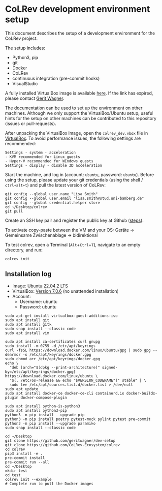 # CoLRev development environment setup

This document describes the setup of a development environment for the CoLRev project.

The setup includes:
- Python3, pip
- git
- Docker
- CoLRev
- continuous integration (pre-commit hooks)
- VisualStudio

A fully installed VirtualBox image is available [here](https://gigamove.rwth-aachen.de/de/download/9453143c22408f2757dfd9946ec2fe0a). If the link has expired, please contact [Gerit Wagner](mailto:gerit.wagner@uni-bamberg.de).

The documentation can be used to set up the environment on other machines.
Although we only support the VirtualBox/Ubuntu setup, useful hints for the setup on other machines can be contributed to this repository (issues or pull-requests).

After unpacking the VirtualBox Image, open the ``colrev_dev.vbox`` file in [VirtualBox](https://www.virtualbox.org/).
To avoid performance issues, the following settings are recommended:

```
Settings - system - acceleration
- KVM recommended for Linux guests
- Hyper-V recommended for WIndows guests
Settings - display - disable 3D acceleration
```

Start the machine, and log in (account: ``ubuntu``, password: ``ubuntu``).
Before using the setup, please update your git credentials (using the shell / ``ctrl+alt+t``) and pull the latest version of CoLRev:

```
git config --global user.name "Lisa Smith"
git config --global user.email "lisa.smith@stud.uni-bamberg.de"
git config --global credential.helper store
cd ~/Desktop/colrev
git pull
```

Create an SSH key pair and register the public key at Github ([steps](https://docs.github.com/en/authentication/connecting-to-github-with-ssh/generating-a-new-ssh-key-and-adding-it-to-the-ssh-agent)).

To activate copy-paste between the VM and your OS: Geräte &rarr; Gemeinsame Zwischenablage &rarr; bidirektional

To test colrev, open a Terminal (``Alt``+``Ctrl``+``T``), navigate to an empty directory, and run:

```
colrev init
```

## Installation log
- Image: [Ubuntu 22.04.2 LTS](https://ubuntu.com/download/desktop/thank-you?version=22.04.2&architecture=amd64)
- VirtualBox: [Version 7.0.6](https://www.virtualbox.org/) (no unattended installation)
- Account:
  - Username: ubuntu
  - Password: ubuntu

```
sudo apt-get install virtualbox-guest-additions-iso
sudo apt install git
sudo apt install gitk
sudo snap install --classic code
sudo apt install vim

sudo apt install ca-certificates curl gnupg
sudo install -m 0755 -d /etc/apt/keyrings
curl -fsSL https://download.docker.com/linux/ubuntu/gpg | sudo gpg --dearmor -o /etc/apt/keyrings/docker.gpg
sudo chmod a+r /etc/apt/keyrings/docker.gpg
echo \
  "deb [arch="$(dpkg --print-architecture)" signed-by=/etc/apt/keyrings/docker.gpg] https://download.docker.com/linux/ubuntu \
  "$(. /etc/os-release && echo "$VERSION_CODENAME")" stable" | \
  sudo tee /etc/apt/sources.list.d/docker.list > /dev/null
sudo apt update
sudo apt install docker-ce docker-ce-cli containerd.io docker-buildx-plugin docker-compose-plugin

sudo apt install python-is-python3
sudo apt install python3-pip
python3 -m pip install --upgrade pip
python3 -m pip install poetry pytest-mock pylint pytest pre-commit
python3 -m pip install --upgrade paramiko
sudo snap install --classic code

cd ~/Desktop
git clone https://github.com/geritwagner/dev-setup
git clone https://github.com/CoLRev-Ecosystem/colrev
cd colrev
pip3 install -e .
pre-commit install
pre-commit run --all
cd ~/Desktop
mkdir test
cd test
colrev init --example
# Complete run to pull the Docker images

```
